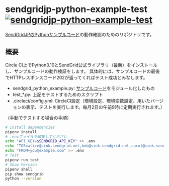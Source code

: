 # sendgridjp-python-example-test [![sendgridjp-python-example-test](https://circleci.com/gh/yken2257/sendgridjp-python-test.svg?style=shield)](https://app.circleci.com/pipelines/github/yken2257/sendgridjp-python-test)
[SendGridJPのPythonサンプルコード](https://github.com/SendGridJP/sendgridjp-python-example)の動作確認のためのリポジトリです。

## 概要
Circle CI上でPython3.10とSendGrid公式ライブラリ（最新）をインストールし、サンプルコードの動作検証をします。
具体的には、サンプルコードの最後でHTTPレスポンスコード202が返ってくればテスト成功とみなします。

- sendgrid_python_example.py: [サンプルコード](https://github.com/SendGridJP/sendgridjp-python-example/blob/master/sendgrid-python-example.py)をモジュール化したもの
- test_*.py: 上記をテストするためのスクリプト
- .circleci/config.yml: CircleCI設定（環境設定、環境変数設定、用いたバージョンの表示、テストを実行します。毎月2日の午前9時に定期実行されます。）

（手動でテストする場合の手順）
```bash
# Install dependencies
pipenv install
# .envファイルを編集してください
echo "API_KEY=$SENDGRID_API_KEY" >> .env
echo "TOS=alice@sink.sendgrid.net,bob@sink.sendgrid.net,carol@sink.sendgrid.net" >> .env
echo "FROM=you@example.com" >> .env
# Test
pipenv run test
# Show Version
pipenv shell
pip show sendgrid
python --version
```
